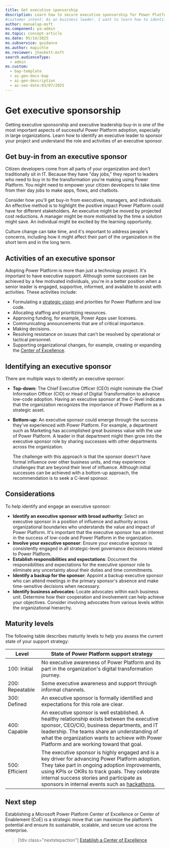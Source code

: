 ```yaml
---
title: Get executive sponsorship
description: Learn how to secure executive sponsorship for Power Platform adoption and understand the critical role of a sponsor in driving organizational success.
#customer intent: As an business leader, I want to learn how to identify an executive sponsor so that I can ensure support for Power Platform projects.
author: manuelap-msft
ms.component: pa-admin
ms.topic: concept-article
ms.date: 05/14/2025
ms.subservice: guidance
ms.author: mapichle
ms.reviewer: jhaskett-msft
search.audienceType:
  - admin
ms.custom:
  - bap-template
  - ai-gen-docs-bap
  - ai-gen-description
  - ai-seo-date:03/07/2025
---
```


# Get executive sponsorship

Getting executive sponsorship and executive leadership buy-in is one of the most important aspects of successful Power Platform adoption, especially in large organizations. Learn how to identify an executive leader to sponsor your project and understand the role and activities of an executive sponsor.

## Get buy-in from an executive sponsor

Citizen developers come from all parts of your organization and don't traditionally sit in IT. Because they have "day jobs," they report to leaders who need to buy in to the transformation you're making using Power Platform. You might need to empower your citizen developers to take time from their day jobs to make apps, flows, and chatbots.

Consider how you'll get buy-in from executives, managers, and individuals. An effective method is to highlight the positive impact Power Platform could have for different stakeholders. An executive might be moved by projected cost reductions. A manager might be more motivated by the time a solution might save. An individual might be excited by the learning opportunity.

Culture change can take time, and it's important to address people's concerns, including how it might affect their part of the organization in the short term and in the long term.

## Activities of an executive sponsor

Adopting Power Platform is more than just a technology project. It's important to have executive support. Although some successes can be achieved by a few motivated individuals, you're in a better position when a senior leader is engaged, supportive, informed, and available to assist with activities. These activities include:

- Formulating a [strategic vision](vision.md) and priorities for Power Platform and low code.
- Allocating staffing and prioritizing resources.
- Approving funding, for example, Power Apps user licenses.
- Communicating announcements that are of critical importance.
- Making decisions.
- Resolving resistance on issues that can't be resolved by operational or tactical personnel.
- Supporting organizational changes, for example, creating or expanding the [Center of Excellence](coe.md).

## Identifying an executive sponsor

There are multiple ways to identify an executive sponsor:

- **Top-down:** The Chief Executive Officer (CEO) might nominate the Chief Information Officer (CIO) or Head of Digital Transformation to advance low-code adoption. Having an executive sponsor at the C-level indicates that the organization recognizes the importance of Power Platform as a strategic asset.

- **Bottom-up:** An executive sponsor could emerge through the success they've experienced with Power Platform. For example, a department such as Marketing has accomplished great business value with the use of Power Platform. A leader in that department might then grow into the executive sponsor role by sharing successes with other departments across the organization.

    The challenge with this approach is that the sponsor doesn't have formal influence over other business units, and may experience challenges that are beyond their level of influence. Although initial successes can be achieved with a bottom-up approach, the recommendation is to seek a C-level sponsor.

## Considerations

To help identify and engage an executive sponsor:

- **Identify an executive sponsor with broad authority**: Select an executive sponsor in a position of influence and authority across organizational boundaries who understands the value and impact of Power Platform. It's important that the executive sponsor has an interest in the success of low-code and Power Platform in the organization.
- **Involve your executive sponsor**: Ensure your executive sponsor is consistently engaged in all strategic-level governance decisions related to Power Platform.
- **Establish responsibilities and expectations**: Document the responsibilities and expectations for the executive sponsor role to eliminate any uncertainty about their duties and time commitments.
- **Identify a backup for the sponsor**: Appoint a backup executive sponsor who can attend meetings in the primary sponsor's absence and make time-sensitive decisions when necessary.
- **Identify business advocates**: Locate advocates within each business unit. Determine how their cooperation and involvement can help achieve your objectives. Consider involving advocates from various levels within the organizational hierarchy.

## Maturity levels

The following table describes maturity levels to help you assess the current state of your support strategy:

| Level | State of Power Platform support strategy |
| --- | --- |
| 100: Initial | No executive awareness of Power Platform and its part in the organization's digital transformation journey. |
| 200: Repeatable | Some executive awareness and support through informal channels. |
| 300: Defined | An executive sponsor is formally identified and expectations for this role are clear. |
| 400: Capable | An executive sponsor is well established. A healthy relationship exists between the executive sponsor, CEO/CIO, business departments, and IT leadership. The teams share an understanding of what the organization wants to achieve with Power Platform and are working toward that goal. |
| 500: Efficient | The executive sponsor is highly engaged and is a key driver for advancing Power Platform adoption. They take part in ongoing adoption improvements, using KPIs or OKRs to track goals. They celebrate internal success stories and participate as sponsors in internal events such as [hackathons](hackathons.md). |

## Next step

Establishing a Microsoft Power Platform Center of Excellence or Center of Enablement (CoE) is a strategic move that can maximize the platform’s potential and ensure its sustainable, scalable, and secure use across the enterprise.

> [!div class="nextstepaction"]
> [Establish a Center of Excellence](coe.md)
